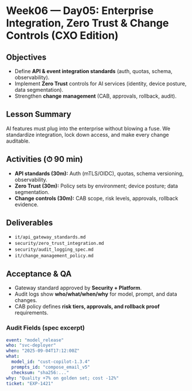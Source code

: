 # Week06 — Day05: Enterprise Integration, Zero Trust & Change Controls (CXO Edition)

## Objectives
- Define **API & event integration standards** (auth, quotas, schema, observability).
- Implement **Zero Trust** controls for AI services (identity, device posture, data segmentation).
- Strengthen **change management** (CAB, approvals, rollback, audit).

## Lesson Summary
AI features must plug into the enterprise without blowing a fuse. We standardize integration, lock down access, and make every change auditable.

## Activities (⏱ 90 min)
- **API standards (30m):** Auth (mTLS/OIDC), quotas, schema versioning, observability.
- **Zero Trust (30m):** Policy sets by environment; device posture; data segmentation.
- **Change controls (30m):** CAB scope, risk levels, approvals, rollback evidence.

## Deliverables
- `it/api_gateway_standards.md`
- `security/zero_trust_integration.md`
- `security/audit_logging_spec.md`
- `it/change_management_policy.md`

## Acceptance & QA
- Gateway standard approved by **Security + Platform**.
- Audit logs show **who/what/when/why** for model, prompt, and data changes.
- CAB policy defines **risk tiers, approvals, and rollback proof** requirements.

### Audit Fields (spec excerpt)
```yaml
event: "model_release"
who: "svc-deployer"
when: "2025-09-04T17:12:00Z"
what:
  model_id: "cust-copilot-1.3.4"
  prompts_id: "compose_email_v5"
  checksum: "sha256:..."
why: "Quality +7% on golden set; cost -12%"
ticket: "EXP-1421"

